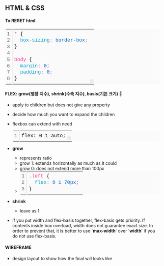 ## **HTML & CSS**

#### To **RESET** html

<table class="colorscripter-code-table" style="margin: 0; padding: 0; border: none; background-color: #fafafa; border-radius: 4px;" cellspacing="0" cellpadding="0"><tbody><tr><td style="padding: 6px; border-right: 2px solid #e5e5e5;"><div style="margin: 0; padding: 0; word-break: normal; text-align: right; color: #666; font-family: Consolas, 'Liberation Mono', Menlo, Courier, monospace !important; line-height: 130%;"><div style="line-height: 130%;">1</div><div style="line-height: 130%;">2</div><div style="line-height: 130%;">3</div><div style="line-height: 130%;">4</div><div style="line-height: 130%;">5</div><div style="line-height: 130%;">6</div><div style="line-height: 130%;">7</div><div style="line-height: 130%;">8</div></div></td><td style="padding: 6px 0; text-align: left;"><div style="margin: 0; padding: 0; color: #010101; font-family: Consolas, 'Liberation Mono', Menlo, Courier, monospace !important; line-height: 130%;"><div style="padding: 0 6px; white-space: pre; line-height: 130%;"><span style="color: #ff3399;">*&nbsp;</span>{<span style="color: #0099cc;"></span></div><div style="padding: 0 6px; white-space: pre; line-height: 130%;"><span style="color: #0099cc;">&nbsp;&nbsp;box-sizing</span><span style="color: #ff3399;">:</span><span style="color: #0066cc;">&nbsp;border-box</span><span style="color: #ff3399;">;</span><span style="color: #0066cc;"></span></div><div style="padding: 0 6px; white-space: pre; line-height: 130%;"><span style="color: #0066cc;"></span>}<span style="color: #ff3399;"></span></div><div style="padding: 0 6px; white-space: pre; line-height: 130%;">&nbsp;</div><div style="padding: 0 6px; white-space: pre; line-height: 130%;"><span style="color: #ff3399;">body&nbsp;</span>{<span style="color: #0099cc;"></span></div><div style="padding: 0 6px; white-space: pre; line-height: 130%;"><span style="color: #0099cc;">&nbsp;&nbsp;margin</span><span style="color: #ff3399;">:</span><span style="color: #0066cc;">&nbsp;0</span><span style="color: #ff3399;">;</span><span style="color: #0099cc;"></span></div><div style="padding: 0 6px; white-space: pre; line-height: 130%;"><span style="color: #0099cc;">&nbsp;&nbsp;padding</span><span style="color: #ff3399;">:</span><span style="color: #0066cc;">&nbsp;0</span><span style="color: #ff3399;">;</span><span style="color: #0066cc;"></span></div><div style="padding: 0 6px; white-space: pre; line-height: 130%;"><span style="color: #0066cc;"></span>}</div></div></td><td style="vertical-align: bottom; padding: 0 2px 4px 0;"><a style="text-decoration: none; color: white;" href="http://colorscripter.com/info#e" target="_blank" rel="noopener"><span style="font-size: 9px; word-break: normal; background-color: #e5e5e5; color: white; border-radius: 10px; padding: 1px;">cs</span></a></td></tr></tbody></table>

#### **FLEX: grow(팽창 지수), shrink(수축 지수), basis(기본 크기) 🤯**

-   apply to children but does not give any property
-   decide how much you want to expand the children
-   flexbox can extend with need
    
    <table class="colorscripter-code-table" style="margin: 0; padding: 0; border: none; background-color: #fafafa; border-radius: 4px;" cellspacing="0" cellpadding="0"><tbody><tr><td style="padding: 6px; border-right: 2px solid #e5e5e5;"><div style="margin: 0; padding: 0; word-break: normal; text-align: right; color: #666; font-family: Consolas, 'Liberation Mono', Menlo, Courier, monospace !important; line-height: 130%;"><div style="line-height: 130%;">1</div></div></td><td style="padding: 6px 0; text-align: left;"><div style="margin: 0; padding: 0; color: #010101; font-family: Consolas, 'Liberation Mono', Menlo, Courier, monospace !important; line-height: 130%;"><div style="padding: 0 6px; white-space: pre; line-height: 130%;">flex:&nbsp;0&nbsp;1&nbsp;auto;</div></div></td><td style="vertical-align: bottom; padding: 0 2px 4px 0;"><a style="text-decoration: none; color: white;" href="http://colorscripter.com/info#e" target="_blank" rel="noopener"><span style="font-size: 9px; word-break: normal; background-color: #e5e5e5; color: white; border-radius: 10px; padding: 1px;">cs</span></a></td></tr></tbody></table>
    
-   **grow**
    -   represents ratio
    -   grow 1: extends horizontally as much as it could
    -   grow 0: does not extend more than 100px
    -   <table class="colorscripter-code-table" style="margin: 0; padding: 0; border: none; background-color: #fafafa; border-radius: 4px;" cellspacing="0" cellpadding="0"><tbody><tr><td style="padding: 6px; border-right: 2px solid #e5e5e5;"><div style="margin: 0; padding: 0; word-break: normal; text-align: right; color: #666; font-family: Consolas, 'Liberation Mono', Menlo, Courier, monospace !important; line-height: 130%;"><div style="line-height: 130%;">1</div><div style="line-height: 130%;">2</div><div style="line-height: 130%;">3</div></div></td><td style="padding: 6px 0; text-align: left;"><div style="margin: 0; padding: 0; color: #010101; font-family: Consolas, 'Liberation Mono', Menlo, Courier, monospace !important; line-height: 130%;"><div style="padding: 0 6px; white-space: pre; line-height: 130%;"><span style="color: #ff3399;">.left&nbsp;</span>{<span style="color: #0099cc;"></span></div><div style="padding: 0 6px; white-space: pre; line-height: 130%;"><span style="color: #0099cc;">&nbsp;&nbsp;flex</span><span style="color: #ff3399;">:</span><span style="color: #0066cc;">&nbsp;0&nbsp;1&nbsp;70px</span><span style="color: #ff3399;">;</span><span style="color: #0066cc;"></span></div><div style="padding: 0 6px; white-space: pre; line-height: 130%;"><span style="color: #0066cc;"></span>}</div></div></td><td style="vertical-align: bottom; padding: 0 2px 4px 0;">&nbsp;</td></tr></tbody></table>
        
-   **shrink**  
    -   leave as 1
-   if you put width and flex-basis together, flex-basis gets priority. If contents inside box overload, width does not guarantee exact size. In order to prevent that, it is better to use '**max-width**' over '**width**' if you do not use flex-basis.

#### **WIREFRAME**

-   design layout to show how the final will looks like
